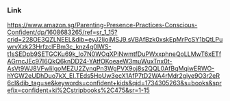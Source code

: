

### Link

https://www.amazon.sg/Parenting-Presence-Practices-Conscious-Confident/dp/1608683265/ref=sr_1_15?crid=228OE3QZLNEEL&dib=eyJ2IjoiMSJ9.sVBAfBzk0xskEpMrPcSY1bQtLPuwrvXzk23HrfzclFBm3c_knz4g0IWS-t1sSEDpb9SETGCKu69k_lo7N0WOqXPiNwmtfDuPWxxphneQoLLMwT6xETfAGrncJEc97I6QkQ6knDD24-YAtfOKoeaeW3muWuxTnx0t-AsVt9WJ8VFwIiIgoMEZU2ZynqPn3WgPVX9oj8s2QQL0AfBqMqiwERWO-hYGW2eUDhDuo7kX_EI.TEds5HpUw3ecX1AfP7tD2WA4rMdr2giye9O3r2eR6cI&dib_tag=se&keywords=confident+kids&qid=1734305263&s=books&sprefix=confident+ki%2Cstripbooks%2C475&sr=1-15